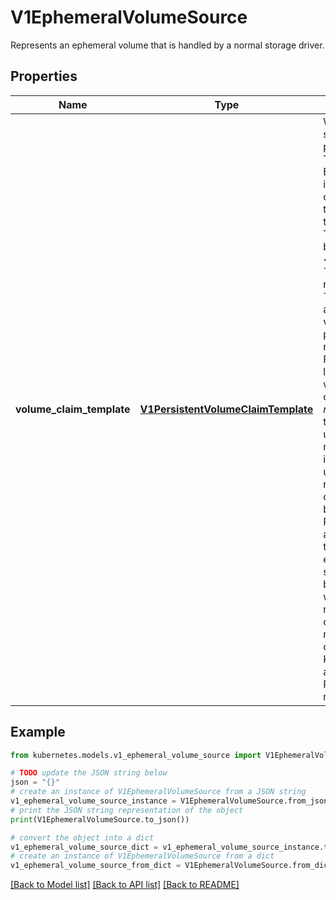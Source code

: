 # V1EphemeralVolumeSource

Represents an ephemeral volume that is handled by a normal storage driver.

## Properties

Name | Type | Description | Notes
------------ | ------------- | ------------- | -------------
**volume_claim_template** | [**V1PersistentVolumeClaimTemplate**](V1PersistentVolumeClaimTemplate.md) | Will be used to create a stand-alone PVC to provision the volume. The pod in which this EphemeralVolumeSource is embedded will be the owner of the PVC, i.e. the PVC will be deleted together with the pod.  The name of the PVC will be &#x60;&lt;pod name&gt;-&lt;volume name&gt;&#x60; where &#x60;&lt;volume name&gt;&#x60; is the name from the &#x60;PodSpec.Volumes&#x60; array entry. Pod validation will reject the pod if the concatenated name is not valid for a PVC (for example, too long).  An existing PVC with that name that is not owned by the pod will *not* be used for the pod to avoid using an unrelated volume by mistake. Starting the pod is then blocked until the unrelated PVC is removed. If such a pre-created PVC is meant to be used by the pod, the PVC has to updated with an owner reference to the pod once the pod exists. Normally this should not be necessary, but it may be useful when manually reconstructing a broken cluster.  This field is read-only and no changes will be made by Kubernetes to the PVC after it has been created.  Required, must not be nil. | [optional] 

## Example

```python
from kubernetes.models.v1_ephemeral_volume_source import V1EphemeralVolumeSource

# TODO update the JSON string below
json = "{}"
# create an instance of V1EphemeralVolumeSource from a JSON string
v1_ephemeral_volume_source_instance = V1EphemeralVolumeSource.from_json(json)
# print the JSON string representation of the object
print(V1EphemeralVolumeSource.to_json())

# convert the object into a dict
v1_ephemeral_volume_source_dict = v1_ephemeral_volume_source_instance.to_dict()
# create an instance of V1EphemeralVolumeSource from a dict
v1_ephemeral_volume_source_from_dict = V1EphemeralVolumeSource.from_dict(v1_ephemeral_volume_source_dict)
```
[[Back to Model list]](../README.md#documentation-for-models) [[Back to API list]](../README.md#documentation-for-api-endpoints) [[Back to README]](../README.md)


